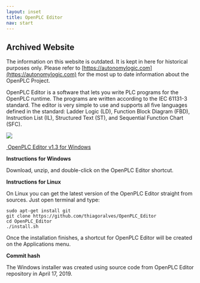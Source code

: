 ```yaml
---
layout: inset
title: OpenPLC Editor
nav: start 
---
```


## Archived Website
The information on this website is outdated. It is kept in here for historical purposes only. Please refer to [https://autonomylogic.com](https://autonomylogic.com) for the most up to date information about the OpenPLC Project.

OpenPLC Editor is a software that lets you write PLC programs for the OpenPLC runtime. The programs are written according to the IEC 61131-3 standard. The editor is very simple to use and supports all five languages defined in the standard: Ladder Logic (LD), Function Block Diagram (FBD), Instruction List (IL), Structured Text (ST), and Sequential Function Chart (SFC).

![](editor.png)

<div class="image-links">
    <div class="row">
        <div class="six columns">
            <div class="download-link">
                <a href="https://drive.google.com/file/d/18dQI62OeftfFgI1IjjyqolICLKZWYEfy/view?usp=sharing">
                    <img src="/assets/img/download.png" alt=""/>
                    <span>OpenPLC Editor v1.3 for Windows</span>
                </a>
            </div>
        </div>
    </div>
</div>

**Instructions for Windows**

Download, unzip, and double-click on the OpenPLC Editor shortcut.

**Instructions for Linux**

On Linux you can get the latest version of the OpenPLC Editor straight from sources. Just open terminal and type:

```
sudo apt-get install git
git clone https://github.com/thiagoralves/OpenPLC_Editor
cd OpenPLC_Editor
./install.sh
```

Once the installation finishes, a shortcut for OpenPLC Editor will be created on the Applications menu.

**Commit hash**

The Windows installer was created using source code from OpenPLC Editor repository in April 17, 2019.
